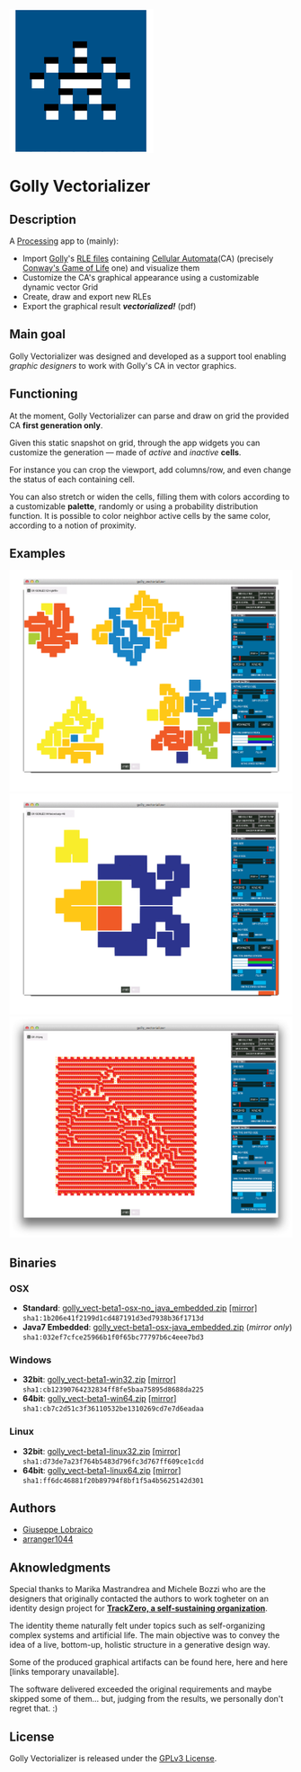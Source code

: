 ![image](resources/icon.png)

# Golly Vectorializer

## Description

A [Processing](https://processing.org/)  app to (mainly):

* Import [Golly](http://golly.sourceforge.net/)'s
  [RLE files](http://golly.sourceforge.net/Help/formats.html#rle)
  containing
  [Cellular Automata](https://en.wikipedia.org/wiki/Cellular_automaton)(CA) 
  (precisely
  [Conway's Game of Life](https://en.wikipedia.org/wiki/Conway%27s_Game_of_Life)
  one) and visualize them
* Customize the CA's graphical appearance using a customizable dynamic vector Grid
* Create, draw and export new RLEs
* Export the graphical result ***vectorialized!*** (pdf)

## Main goal

Golly Vectorializer was designed and developed as a support tool enabling
*graphic designers* to work with Golly's CA in vector graphics. 

## Functioning

At the moment, Golly Vectorializer can parse and draw on grid the
provided CA **first generation only**.

Given this static snapshot on grid, through the app widgets you can customize the generation — made of *active* and *inactive* **cells**.

For instance you can crop the viewport, add columns/row, and even change the status of each containing cell.

You can also stretch or widen the cells, filling them with colors
according to a customizable **palette**, randomly or using a
probability distribution function. It is possible to color neighbor
active cells by the same color, according to a notion of proximity.


## Examples
![image](resources/anim1.gif)
![image](resources/anim2.gif)
![image](resources/snap1.png)

## Binaries

### OSX

* **Standard**: 
[golly_vect-beta1-osx-no_java_embedded.zip](compiled_binaries/golly_vect-beta1-osx-no_java_embedded.zip) [[mirror]](http://sharped.net/golly_vect/compiled_binaries/golly_vect-beta1-no_java_embedded.zip) `sha1:1b206e41f2199d1cd487191d3ed7938b36f1713d`
* **Java7 Embedded**: [golly_vect-beta1-osx-java_embedded.zip](http://sharped.net/golly_vect/compiled_binaries/golly_vect-beta1-osx-java_embedded.zip) (*mirror only*) `sha1:032ef7cfce25966b1f0f65bc77797b6c4eee7bd3`

### Windows

* **32bit**: [golly_vect-beta1-win32.zip](compiled_binaries/golly_vect-beta1-win32.zip) [[mirror]](http://sharped.net/golly_vect/compiled_binaries/golly_vect-beta1-win32.zip) `sha1:cb12390764232834ff8fe5baa75895d8688da225`
* **64bit**: [golly_vect-beta1-win64.zip](compiled_binaries/golly_vect-beta1-win32.zip) [[mirror]](http://sharped.net/golly_vect/compiled_binaries/golly_vect-beta1-win64.zip) `sha1:cb7c2d51c3f36110532be1310269cd7e7d6eadaa`


### Linux

* **32bit**: [golly_vect-beta1-linux32.zip](compiled_binaries/golly_vect-beta1-linux32.zip) [[mirror]](http://sharped.net/golly_vect/compiled_binaries/golly_vect-beta1-linux32.zip) `sha1:d73de7a23f764b5483d796fc3d767ff609ce1cdd`
* **64bit**: [golly_vect-beta1-linux64.zip](compiled_binaries/golly_vect-beta1-linux64.zip) [[mirror]](http://sharped.net/golly_vect/compiled_binaries/golly_vect-beta1-linux64.zip) `sha1:ff6dc46881f20b89794f8bf1f5a4b5625142d301`

## Authors

* [Giuseppe Lobraico](http://github.com/your)
* [arranger1044](http://github.com/arranger1044)



## Aknowledgments

Special thanks to Marika Mastrandrea and Michele Bozzi who are the
designers that originally contacted the authors to work togheter on an
identity design project for **[TrackZero, a self-sustaining organization](http://www.trackzero.org/)**.

The identity theme naturally felt under topics such as self-organizing
complex systems and artificial life. The main objective was to convey
the idea of a live, bottom-up, holistic structure in a generative design way.

Some of the produced graphical artifacts can be found here, here and
here [links temporary unavailable].

The software delivered exceeded the original requirements and maybe skipped some of them... but, judging from the results, we personally don't regret that. :)

## License
Golly Vectorializer is released under the [GPLv3 License](http://www.gnu.org/licenses/gpl-3.0.en.html).
